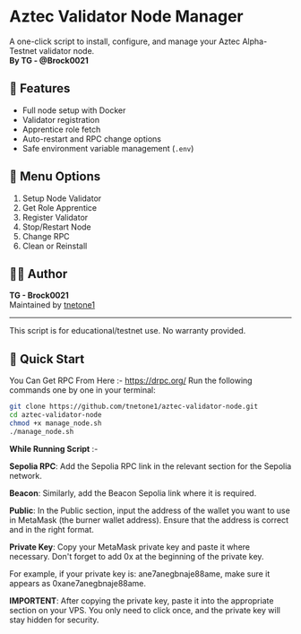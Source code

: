 # Aztec Validator Node Manager

A one-click script to install, configure, and manage your Aztec Alpha-Testnet validator node.  
**By TG - @Brock0021**

## 🔧 Features

- Full node setup with Docker
- Validator registration
- Apprentice role fetch
- Auto-restart and RPC change options
- Safe environment variable management (`.env`)


📜 Menu Options
---------------

1.  Setup Node Validator  
2.  Get Role Apprentice  
3.  Register Validator  
4.  Stop/Restart Node  
5.  Change RPC  
6.  Clean or Reinstall  

👨‍💻 Author
------------

**TG - Brock0021**  
Maintained by [tnetone1](https://github.com/tnetone1)

* * *

This script is for educational/testnet use. No warranty provided.


## 🚀 Quick Start

You Can Get RPC From Here :- https://drpc.org/
Run the following commands one by one in your terminal:

```bash
git clone https://github.com/tnetone1/aztec-validator-node.git
cd aztec-validator-node
chmod +x manage_node.sh
./manage_node.sh
```

**While Running Script** :-

**Sepolia RPC**: Add the Sepolia RPC link in the relevant section for the Sepolia network.

**Beacon**: Similarly, add the Beacon Sepolia link where it is required.

**Public**: In the Public section, input the address of the wallet you want to use in MetaMask (the burner wallet address). Ensure that the address is correct and in the right format.

**Private Key**: Copy your MetaMask private key and paste it where necessary. Don't forget to add 0x at the beginning of the private key.

For example, if your private key is: ane7anegbnaje88ame, make sure it appears as 0xane7anegbnaje88ame.

**IMPORTENT**: After copying the private key, paste it into the appropriate section on your VPS. You only need to click once, and the private key will stay hidden for security.
